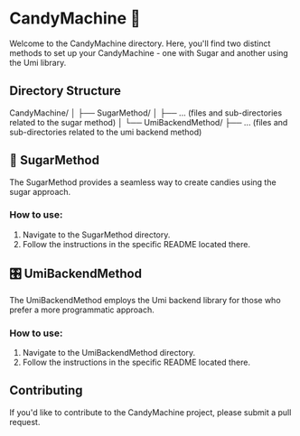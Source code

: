 # CandyMachine 🍬 

Welcome to the CandyMachine directory. Here, you'll find two distinct methods to set up your CandyMachine - one with Sugar and another using the Umi library.

## Directory Structure

CandyMachine/
│
├── SugarMethod/
│ ├── ... (files and sub-directories related to the sugar method)
│
└── UmiBackendMethod/
├── ... (files and sub-directories related to the umi backend method)
## 🍭 SugarMethod

The SugarMethod provides a seamless way to create candies using the sugar approach.

### How to use:
1. Navigate to the SugarMethod directory.
2. Follow the instructions in the specific README located there.

## 🎛 UmiBackendMethod

The UmiBackendMethod employs the Umi backend library for those who prefer a more programmatic approach.

### How to use:
1. Navigate to the UmiBackendMethod directory.
2. Follow the instructions in the specific README located there.

## Contributing 

If you'd like to contribute to the CandyMachine project, please submit a pull request.

